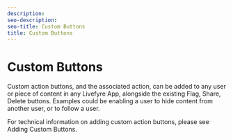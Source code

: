 ```yaml
---
description: 
seo-description: 
seo-title: Custom Buttons
title: Custom Buttons
---
```


# Custom Buttons

Custom action buttons, and the associated action, can be added to any user or piece of content in any Livefyre App, alongside the existing Flag, Share, Delete buttons. Examples could be enabling a user to hide content from another user, or to follow a user.

For technical information on adding custom action buttons, please see Adding Custom Buttons.

